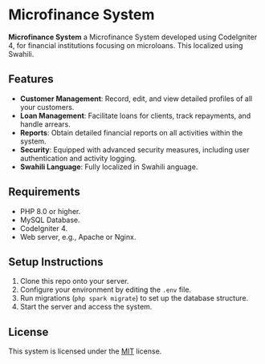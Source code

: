 # Microfinance System

**Microfinance System** a Microfinance System developed using CodeIgniter 4, for financial institutions focusing on microloans. This localized using Swahili.

## Features

- **Customer Management**: Record, edit, and view detailed profiles of all your customers.
- **Loan Management**: Facilitate loans for clients, track repayments, and handle arrears.
- **Reports**: Obtain detailed financial reports on all activities within the system.
- **Security**: Equipped with advanced security measures, including user authentication and activity logging.
- **Swahili Language**: Fully localized in Swahili anguage.

## Requirements

- PHP 8.0 or higher.
- MySQL Database.
- CodeIgniter 4.
- Web server, e.g., Apache or Nginx.

## Setup Instructions

1. Clone this repo onto your server.
2. Configure your environment by editing the `.env` file.
3. Run migrations (`php spark migrate`) to set up the database structure.
4. Start the server and access the system.


## License

This system is licensed under the [MIT](LICENSE) license.
